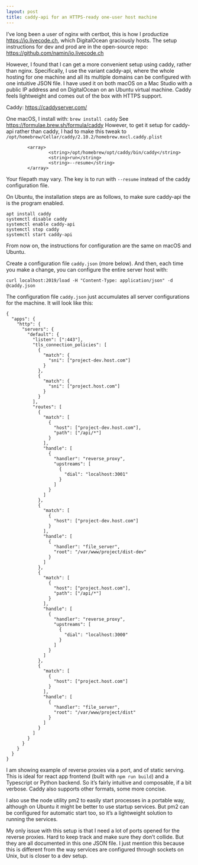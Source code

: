 ```yaml
---
layout: post
title: caddy-api for an HTTPS-ready one-user host machine
---
```


I’ve long been a user of nginx with certbot, this is how I productize https://io.livecode.ch, which DigitalOcean graciously hosts. The setup instructions for dev and prod are in the open-source repo: https://github.com/namin/io.livecode.ch

However, I found that I can get a more convenient setup using caddy, rather than nginx. Specifically, I use the variant caddy-api, where the whole hosting for one machine and all its multiple domains can be configured with one intuitive JSON file. I have used it on both macOS on a Mac Studio with a public IP address and on DigitalOcean on an Ubuntu virtual machine. Caddy feels lightweight and comes out of the box with HTTPS support.

Caddy:
https://caddyserver.com/

One macOS, I install with:
`brew install caddy`
See https://formulae.brew.sh/formula/caddy
However, to get it setup for caddy-api rather than caddy, I had to make this tweak to `/opt/homebrew/Cellar/caddy/2.10.2/homebrew.mxcl.caddy.plist`

            <array>
                    <string>/opt/homebrew/opt/caddy/bin/caddy</string>
                    <string>run</string>
                    <string>--resume</string>
            </array>

Your filepath may vary. The key is to run with `--resume` instead of the caddy configuration file.

On Ubuntu, the installation steps are as follows, to make sure caddy-api the is the program enabled.

    apt install caddy
    systemctl disable caddy
    systemctl enable caddy-api
    systemctl stop caddy
    systemctl start caddy-api

From now on, the instructions for configuration are the same on macOS and Ubuntu.

Create a configuration file `caddy.json` (more below). And then, each time you make a change, you can configure the entire server host with:

    curl localhost:2019/load -H "Content-Type: application/json" -d @caddy.json

The configuration file `caddy.json` just accumulates all server configurations for the machine. It will look like this:

    {
      "apps": {
        "http": {
          "servers": {
            "default": {
              "listen": [":443"],
              "tls_connection_policies": [
                {
                  "match": {
                    "sni": ["project-dev.host.com"]
                  }
                },
                {
                  "match": {
                    "sni": ["project.host.com"]
                  }
                }
              ],
              "routes": [
                {
                  "match": [
                    {
                      "host": ["project-dev.host.com"],
                      "path": ["/api/*"]
                    }
                  ],
                  "handle": [
                    {
                      "handler": "reverse_proxy",
                      "upstreams": [
                        {
                          "dial": "localhost:3001"
                        }
                      ]
                    }
                  ]
                },
                {
                  "match": [
                    {
                      "host": ["project-dev.host.com"]
                    }
                  ],
                  "handle": [
                    {
                      "handler": "file_server",
                      "root": "/var/www/project/dist-dev"
                    }
                  ]
                },
                {
                  "match": [
                    {
                      "host": ["project.host.com"],
                      "path": ["/api/*"]
                    }
                  ],
                  "handle": [
                    {
                      "handler": "reverse_proxy",
                      "upstreams": [
                        {
                          "dial": "localhost:3000"
                        }
                      ]
                    }
                  ]
                },
                {
                  "match": [
                    {
                      "host": ["project.host.com"]
                    }
                  ],
                  "handle": [
                    {
                      "handler": "file_server",
                      "root": "/var/www/project/dist"
                    }
                  ]
                }
              ]
            }
          }
        }
      }
    }

I am showing example of reverse proxies via a port, and of static serving. This is ideal for react app frontend (built with `npm run build`) and a Typescript or Python backend. So it’s fairly intuitive and composable, if a bit verbose. Caddy also supports other formats, some more concise.

I also use the node utility pm2 to easily start processes in a portable way, although on Ubuntu it might be better to use startup services. But pm2 can be configured for automatic start too, so it’s a lightweight solution to running the services.

My only issue with this setup is that I need a lot of ports opened for the reverse proxies. Hard to keep track and make sure they don’t collide. But they are all documented in this one JSON file. I just mention this because this is different from the way services are configured through sockets on Unix, but is closer to a dev setup.

